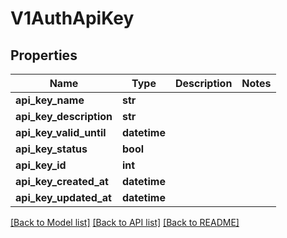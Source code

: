 # V1AuthApiKey

## Properties
Name | Type | Description | Notes
------------ | ------------- | ------------- | -------------
**api_key_name** | **str** |  | 
**api_key_description** | **str** |  | 
**api_key_valid_until** | **datetime** |  | 
**api_key_status** | **bool** |  | 
**api_key_id** | **int** |  | 
**api_key_created_at** | **datetime** |  | 
**api_key_updated_at** | **datetime** |  | 

[[Back to Model list]](../README.md#documentation-for-models) [[Back to API list]](../README.md#documentation-for-api-endpoints) [[Back to README]](../README.md)


